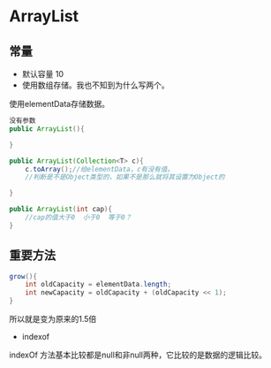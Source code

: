 # ArrayList

## 常量

- 默认容量 10
- 使用数组存储。我也不知到为什么写两个。

使用elementData存储数据。

```java
没有参数
public ArrayList(){

}

public ArrayList(Collection<T> c){
    c.toArray();//给elementData，c有没有值。
    //判断是不是Object类型的，如果不是那么就将其设置为Object的

}

public ArrayList(int cap){
    //cap的值大于0  小于0  等于0？
}

```

## 重要方法

```java
grow(){
    int oldCapacity = elementData.length;
    int newCapacity = oldCapacity + (oldCapacity << 1); 
}
```

所以就是变为原来的1.5倍

- indexof

indexOf 方法基本比较都是null和非null两种，它比较的是数据的逻辑比较。